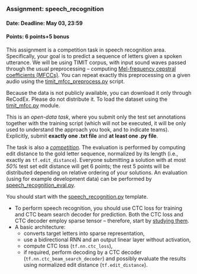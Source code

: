 ### Assignment: speech_recognition
#### Date: Deadline: May 03, 23:59
#### Points: 6 points+5 bonus

This assignment is a competition task in speech recognition area. Specifically,
your goal is to predict a sequence of letters given a spoken utterance.
We will be using TIMIT corpus, with input sound waves passed through the usual
preprocessing – computing
[Mel-frequency cepstral coefficients (MFCCs)](https://en.wikipedia.org/wiki/Mel-frequency_cepstrum).
You can repeat exactly this preprocessing on a given audio
using the [timit_mfcc_preprocess.py](https://github.com/ufal/npfl114/tree/master/labs/08/timit_mfcc_preprocess.py)
script.

Because the data is not publicly available, you can download it only through
ReCodEx. Please do not distribute it. To load the dataset using the
[timit_mfcc.py](https://github.com/ufal/npfl114/tree/master/labs/08/timit_mfcc.py) module.

This is an _open-data task_, where you submit only the test set annotations
together with the training script (which will not be executed, it will be
only used to understand the approach you took, and to indicate teams).
Explicitly, submit **exactly one .txt file** and **at least one .py file**.


The task is also a [_competition_](#competitions). The evaluation is performed
by computing edit distance to the gold letter sequence, normalized by its length
(i.e., exactly as `tf.edit_distance`). Everyone submitting a solution with at
most _50%_ test set edit distance will get 6 points; the rest 5 points will be distributed
depending on relative ordering of your solutions. An evaluation (using for example development data)
can be performed by
[speech_recognition_eval.py](https://github.com/ufal/npfl114/tree/master/labs/08/speech_recognition_eval.py).

You should start with the
[speech_recognition.py](https://github.com/ufal/npfl114/tree/master/labs/08/speech_recognition.py)
template.
- To perform speech recognition, you should use CTC loss for training and CTC
  beam search decoder for prediction. Both the CTC loss and CTC decoder employ
  sparse tensor – therefore, start by
  [studying them](https://www.tensorflow.org/api_guides/python/sparse_ops).
- A basic architecture:
  - converts target letters into sparse representation,
  - use a bidirectional RNN and an output linear layer without activation,
  - compute CTC loss (`tf.nn.ctc_loss`),
  - if required, perform decoding by a CTC decoder (`tf.nn.ctc_beam_search_decoder`)
    and possibly evaluate the results using normalized edit distance (`tf.edit_distance`).
